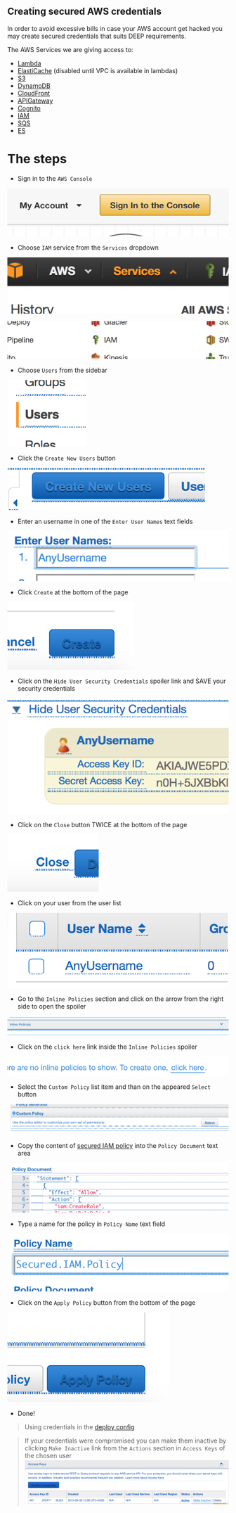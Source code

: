 Creating secured AWS credentials
--------------------------------

In order to avoid excessive bills in case your AWS account get hacked
you may create secured credentials that suits DEEP requirements.

The AWS Services we are giving access to:
 - [Lambda](https://aws.amazon.com/lambda/)
 - [ElastiCache](https://aws.amazon.com/elasticache/) (disabled until VPC is available in lambdas)
 - [S3](https://aws.amazon.com/s3/)
 - [DynamoDB](https://aws.amazon.com/dynamodb/)
 - [CloudFront](https://aws.amazon.com/cloudfront/)
 - [APIGateway](https://aws.amazon.com/api-gateway/)
 - [Cognito](https://aws.amazon.com/cognito/)
 - [IAM](https://aws.amazon.com/iam/)
 - [SQS](https://aws.amazon.com/sqs/)
 - [ES](https://aws.amazon.com/elasticsearch-service/)
 
The steps
=========

 - Sign in to the `AWS Console`

![AWS Console login button](assets-old/console-login.png)

 - Choose `IAM` service from the `Services` dropdown

![Services dropdown](assets-old/services-dropdown.png)

![IAM Service](assets-old/iam-service.png)

 - Choose `Users` from the sidebar

![Users sidebar item](assets-old/users-item.png)

 - Click the `Create New Users` button

![Create New Users button](assets-old/new-users-button.png)

 - Enter an username in one of the `Enter User Names` text fields

![Enter User Names text fields](assets-old/enter-user-names.png)

 - Click `Create` at the bottom of the page

![Create button](assets-old/create-button.png)

 - Click on the `Hide User Security Credentials` spoiler link and SAVE your security credentials

![Credentials spoiler link](assets-old/credentials-dropdown.png)

 - Click on the `Close` button TWICE at the bottom of the page

![Close button](assets-old/close-credentials-button.png)

 - Click on your user from the user list

![User list](assets-old/user-list.png)

 - Go to the `Inline Policies` section and click on the arrow from the right side to open the spoiler

![Inline Policies section](assets-old/inline-policies-section.png)

 - Click on the `click here` link inside the `Inline Policies` spoiler

![click here link](assets-old/click-here-link.png)

 - Select the `Custom Policy` list item and than on the appeared `Select` button

![Custom Policy item](assets-old/custom-policy-item.png)

 - Copy the content of [secured IAM policy](assets-old/aws-secure-deep-policy.json) into the `Policy Document` text area

![Policy Document text area](assets-old/policy-document-textarea.png)

 - Type a name for the policy in `Policy Name` text field

![Policy Name text field](assets-old/policy-name-text-field.png)

 - Click on the `Apply Policy` button from the bottom of the page

![Apply Policy button](assets-old/apply-policy-button.png)

 - Done!

> Using credentials in the [deploy config](../tools/deploy.md#example-of-deeployjson)

> If your credentials were compromised you can make them inactive by clicking `Make Inactive` link
> from the `Actions` section in `Access Keys` of the chosen user ![Make Inactive](assets-old/make-credentials-inactive.png)
